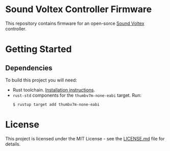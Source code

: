 # Sound Voltex Controller Firmware
This repository contains firmware for an open-sorce [Sound Voltex](https://en.wikipedia.org/wiki/Sound_Voltex) controller.

# Getting Started

## Dependencies
To build this project you will need:

- Rust toolchain. [Installation instructions](https://www.rust-lang.org/learn/get-started).
- `rust-std` components for the `thumbv7m-none-eabi` target. Run:
    ```
    $ rustup target add thumbv7m-none-eabi
    ```

# License
This project is licensed under the MIT License - see the [LICENSE.md](LICENSE.md) file for details.
